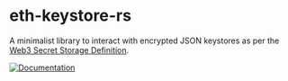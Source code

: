 # eth-keystore-rs
A minimalist library to interact with encrypted JSON keystores as per the [Web3 Secret Storage Definition](https://github.com/ethereum/wiki/wiki/Web3-Secret-Storage-Definition).

[![Documentation]][docs.rs]

[Documentation]: https://docs.rs/mio/badge.svg?version=0.2.0
[docs.rs]: https://docs.rs/eth-keystore/0.2.0/eth_keystore/
